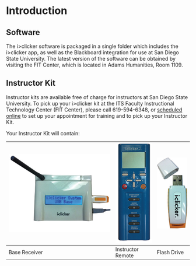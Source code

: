 # Introduction

## Software

The i>clicker software is packaged in a single folder which includes the i>clicker app, as well as the Blackboard integration for use at San Diego State University. The latest version of the software can be obtained by visiting the FIT Center, which is located in Adams Humanities, Room 1109.


## Instructor Kit

Instructor kits are available free of charge for instructors at San Diego State University. To pick up your i>clicker kit at the ITS Faculty Instructional Technology Center (FIT Center), please call 619-594-6348, or [scheduled online](https://fitcenter.acuityscheduling.com/schedule.php?appointmentType=1226211) to set up your appointment for training and to pick up your Instructor Kit.



Your Instructor Kit will contain:

| ![](image/baseOn.jpg) | ![](image/iclicker-base-2.png) | ![](image/clicker_USB.jpg) |
| -- | -- | -- |
| Base Receiver | Instructor Remote | Flash Drive |

